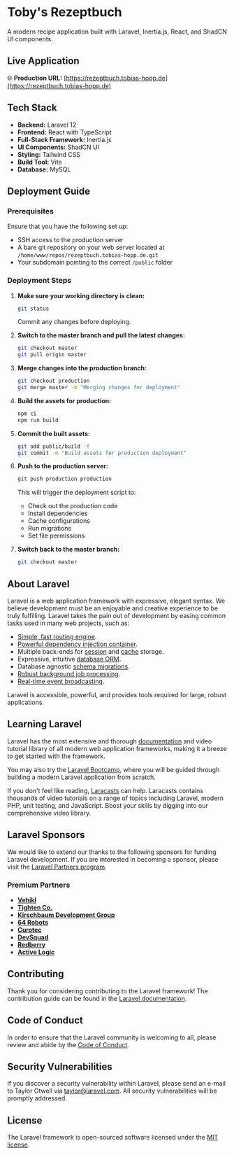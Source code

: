 # Toby's Rezeptbuch

A modern recipe application built with Laravel, Inertia.js, React, and ShadCN UI components.

## Live Application

🌐 **Production URL:** [https://rezeptbuch.tobias-hopp.de](https://rezeptbuch.tobias-hopp.de)

## Tech Stack

- **Backend:** Laravel 12
- **Frontend:** React with TypeScript
- **Full-Stack Framework:** Inertia.js
- **UI Components:** ShadCN UI
- **Styling:** Tailwind CSS
- **Build Tool:** Vite
- **Database:** MySQL

## Deployment Guide

### Prerequisites

Ensure that you have the following set up:

- SSH access to the production server
- A bare git repository on your web server located at `/home/www/repos/rezeptbuch.tobias-hopp.de.git`
- Your subdomain pointing to the correct `/public` folder

### Deployment Steps

1. **Make sure your working directory is clean:**

   ```bash
   git status
   ```

   Commit any changes before deploying.

2. **Switch to the master branch and pull the latest changes:**

   ```bash
   git checkout master
   git pull origin master
   ```

3. **Merge changes into the production branch:**

   ```bash
   git checkout production
   git merge master -m "Merging changes for deployment"
   ```

4. **Build the assets for production:**

   ```bash
   npm ci
   npm run build
   ```

5. **Commit the built assets:**

   ```bash
   git add public/build -f
   git commit -m "Build assets for production deployment"
   ```

6. **Push to the production server:**

   ```bash
   git push production production
   ```

   This will trigger the deployment script to:
   - Check out the production code
   - Install dependencies
   - Cache configurations
   - Run migrations
   - Set file permissions

7. **Switch back to the master branch:**

   ```bash
   git checkout master
   ```

## About Laravel

Laravel is a web application framework with expressive, elegant syntax. We believe development must be an enjoyable and creative experience to be truly fulfilling. Laravel takes the pain out of development by easing common tasks used in many web projects, such as:

- [Simple, fast routing engine](https://laravel.com/docs/routing).
- [Powerful dependency injection container](https://laravel.com/docs/container).
- Multiple back-ends for [session](https://laravel.com/docs/session) and [cache](https://laravel.com/docs/cache) storage.
- Expressive, intuitive [database ORM](https://laravel.com/docs/eloquent).
- Database agnostic [schema migrations](https://laravel.com/docs/migrations).
- [Robust background job processing](https://laravel.com/docs/queues).
- [Real-time event broadcasting](https://laravel.com/docs/broadcasting).

Laravel is accessible, powerful, and provides tools required for large, robust applications.

## Learning Laravel

Laravel has the most extensive and thorough [documentation](https://laravel.com/docs) and video tutorial library of all modern web application frameworks, making it a breeze to get started with the framework.

You may also try the [Laravel Bootcamp](https://bootcamp.laravel.com), where you will be guided through building a modern Laravel application from scratch.

If you don't feel like reading, [Laracasts](https://laracasts.com) can help. Laracasts contains thousands of video tutorials on a range of topics including Laravel, modern PHP, unit testing, and JavaScript. Boost your skills by digging into our comprehensive video library.

## Laravel Sponsors

We would like to extend our thanks to the following sponsors for funding Laravel development. If you are interested in becoming a sponsor, please visit the [Laravel Partners program](https://partners.laravel.com).

### Premium Partners

- **[Vehikl](https://vehikl.com)**
- **[Tighten Co.](https://tighten.co)**
- **[Kirschbaum Development Group](https://kirschbaumdevelopment.com)**
- **[64 Robots](https://64robots.com)**
- **[Curotec](https://www.curotec.com/services/technologies/laravel)**
- **[DevSquad](https://devsquad.com/hire-laravel-developers)**
- **[Redberry](https://redberry.international/laravel-development)**
- **[Active Logic](https://activelogic.com)**

## Contributing

Thank you for considering contributing to the Laravel framework! The contribution guide can be found in the [Laravel documentation](https://laravel.com/docs/contributions).

## Code of Conduct

In order to ensure that the Laravel community is welcoming to all, please review and abide by the [Code of Conduct](https://laravel.com/docs/contributions#code-of-conduct).

## Security Vulnerabilities

If you discover a security vulnerability within Laravel, please send an e-mail to Taylor Otwell via [taylor@laravel.com](mailto:taylor@laravel.com). All security vulnerabilities will be promptly addressed.

## License

The Laravel framework is open-sourced software licensed under the [MIT license](https://opensource.org/licenses/MIT).
